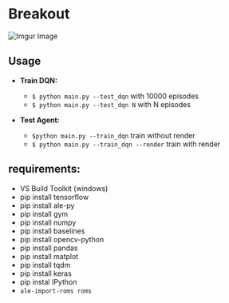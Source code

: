 # Breakout
![Imgur Image](https://tcf.admeen.org/game/17500/17474/400x246/atari-breakout.jpg)

## Usage
* **Train DQN:** 
    * `$ python main.py --test_dqn`  with 10000 episodes
    * `$ python main.py --test_dqn N`  with N episodes

* **Test Agent:**
    * `$python main.py --train_dqn` train without render
    * `$ python main.py --train_dqn --render` train with render


## requirements:
- VS Build Toolkit (windows)
- pip install tensorflow
- pip install ale-py
- pip install gym
- pip install numpy
- pip install baselines
- pip install opencv-python
- pip install pandas
- pip install matplot
- pip install tqdm
- pip install keras
- pip instal IPython
- `ale-import-roms roms`